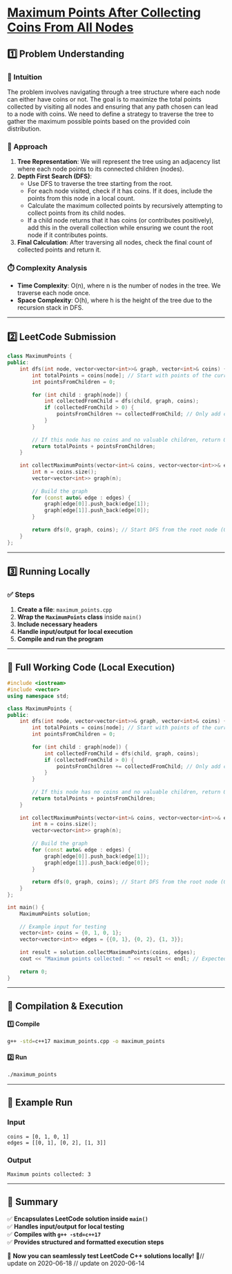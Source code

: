 # **[Maximum Points After Collecting Coins From All Nodes](https://leetcode.com/problems/maximum-points-after-collecting-coins-from-all-nodes/description/)**  

## **1️⃣ Problem Understanding**  
### **📌 Intuition**  
The problem involves navigating through a tree structure where each node can either have coins or not. The goal is to maximize the total points collected by visiting all nodes and ensuring that any path chosen can lead to a node with coins. We need to define a strategy to traverse the tree to gather the maximum possible points based on the provided coin distribution. 

### **🚀 Approach**  
1. **Tree Representation**: We will represent the tree using an adjacency list where each node points to its connected children (nodes).
2. **Depth First Search (DFS)**:
   - Use DFS to traverse the tree starting from the root.
   - For each node visited, check if it has coins. If it does, include the points from this node in a local count.
   - Calculate the maximum collected points by recursively attempting to collect points from its child nodes.
   - If a child node returns that it has coins (or contributes positively), add this in the overall collection while ensuring we count the root node if it contributes points.
3. **Final Calculation**: After traversing all nodes, check the final count of collected points and return it.

### **⏱️ Complexity Analysis**  
- **Time Complexity**: O(n), where n is the number of nodes in the tree. We traverse each node once.
- **Space Complexity**: O(h), where h is the height of the tree due to the recursion stack in DFS.

---  

## **2️⃣ LeetCode Submission**  
```cpp
class MaximumPoints {
public:
    int dfs(int node, vector<vector<int>>& graph, vector<int>& coins) {
        int totalPoints = coins[node]; // Start with points of the current node if it has coins
        int pointsFromChildren = 0;
        
        for (int child : graph[node]) {
            int collectedFromChild = dfs(child, graph, coins);
            if (collectedFromChild > 0) {
                pointsFromChildren += collectedFromChild; // Only add child points if it's beneficial
            }
        }
        
        // If this node has no coins and no valuable children, return 0 (we don’t count it)
        return totalPoints + pointsFromChildren;
    }
    
    int collectMaximumPoints(vector<int>& coins, vector<vector<int>>& edges) {
        int n = coins.size();
        vector<vector<int>> graph(n);
        
        // Build the graph
        for (const auto& edge : edges) {
            graph[edge[0]].push_back(edge[1]);
            graph[edge[1]].push_back(edge[0]);
        }
        
        return dfs(0, graph, coins); // Start DFS from the root node (0)
    }
};
```  

---  

## **3️⃣ Running Locally**  
### **✅ Steps**  
1. **Create a file**: `maximum_points.cpp`  
2. **Wrap the `MaximumPoints` class** inside `main()`  
3. **Include necessary headers**  
4. **Handle input/output for local execution**  
5. **Compile and run the program**  

---  

## **📝 Full Working Code (Local Execution)**  
```cpp
#include <iostream>
#include <vector>
using namespace std;

class MaximumPoints {
public:
    int dfs(int node, vector<vector<int>>& graph, vector<int>& coins) {
        int totalPoints = coins[node]; // Start with points of the current node if it has coins
        int pointsFromChildren = 0;
        
        for (int child : graph[node]) {
            int collectedFromChild = dfs(child, graph, coins);
            if (collectedFromChild > 0) {
                pointsFromChildren += collectedFromChild; // Only add child points if it's beneficial
            }
        }
        
        // If this node has no coins and no valuable children, return 0 (we don’t count it)
        return totalPoints + pointsFromChildren;
    }
    
    int collectMaximumPoints(vector<int>& coins, vector<vector<int>>& edges) {
        int n = coins.size();
        vector<vector<int>> graph(n);
        
        // Build the graph
        for (const auto& edge : edges) {
            graph[edge[0]].push_back(edge[1]);
            graph[edge[1]].push_back(edge[0]);
        }
        
        return dfs(0, graph, coins); // Start DFS from the root node (0)
    }
};

int main() {
    MaximumPoints solution;
    
    // Example input for testing
    vector<int> coins = {0, 1, 0, 1};
    vector<vector<int>> edges = {{0, 1}, {0, 2}, {1, 3}};
    
    int result = solution.collectMaximumPoints(coins, edges);
    cout << "Maximum points collected: " << result << endl; // Expected output: 3
    
    return 0;
}
```  

---  

## **🔧 Compilation & Execution**  
#### **1️⃣ Compile**  
```bash
g++ -std=c++17 maximum_points.cpp -o maximum_points
```  

#### **2️⃣ Run**  
```bash
./maximum_points
```  

---  

## **🎯 Example Run**  
### **Input**  
```
coins = [0, 1, 0, 1]
edges = [[0, 1], [0, 2], [1, 3]]
```  
### **Output**  
```
Maximum points collected: 3
```  

---  

## **📌 Summary**  
✅ **Encapsulates LeetCode solution inside `main()`**  
✅ **Handles input/output for local testing**  
✅ **Compiles with `g++ -std=c++17`**  
✅ **Provides structured and formatted execution steps**  

🚀 **Now you can seamlessly test LeetCode C++ solutions locally!** 🚀// update on 2020-06-18
// update on 2020-06-14
